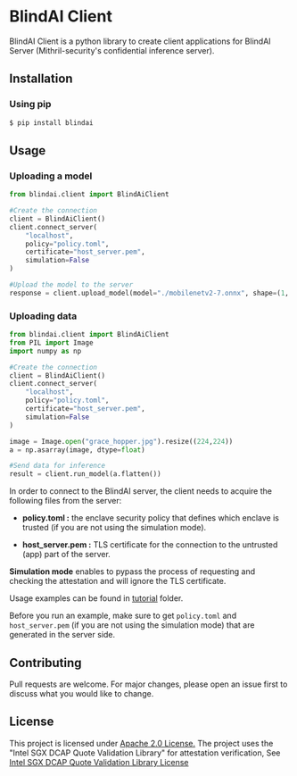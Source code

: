 # BlindAI Client

BlindAI Client is a python library to create client applications for BlindAI Server (Mithril-security's confidential inference server). 

## Installation

### Using pip
```bash
$ pip install blindai
```
## Usage

### Uploading a model

```python
from blindai.client import BlindAiClient

#Create the connection
client = BlindAiClient()
client.connect_server(
    "localhost",
    policy="policy.toml",
    certificate="host_server.pem",
    simulation=False
)

#Upload the model to the server
response = client.upload_model(model="./mobilenetv2-7.onnx", shape=(1, 3, 224, 224), datum=client.ModelDatumType.F32)
```
### Uploading data
```python
from blindai.client import BlindAiClient
from PIL import Image
import numpy as np

#Create the connection
client = BlindAiClient()
client.connect_server(
    "localhost",
    policy="policy.toml",
    certificate="host_server.pem",
    simulation=False
)

image = Image.open("grace_hopper.jpg").resize((224,224))
a = np.asarray(image, dtype=float)

#Send data for inference
result = client.run_model(a.flatten())
```

In order to connect to the BlindAI server, the client needs to acquire the following files from the server: 

- **policy.toml :** the enclave security policy that defines which enclave is trusted (if you are not using the simulation mode).

- **host_server.pem :** TLS certificate for the connection to the untrusted (app) part of the server.

**Simulation mode** enables to pypass the process of requesting and checking the attestation and will ignore the TLS certificate.

Usage examples can be found in [tutorial](./tutorial) folder.

Before you run an example, make sure to get `policy.toml` and `host_server.pem` (if you are not using the simulation mode) that are generated in the server side. 

## Contributing
Pull requests are welcome. For major changes, please open an issue first to discuss what you would like to change.

## License
This project is licensed under [Apache 2.0 License.](../LICENSE)
The project uses the "Intel SGX DCAP Quote Validation Library" for attestation verification, See [Intel SGX DCAP Quote Validation Library License](https://github.com/intel/SGXDataCenterAttestationPrimitives/blob/master/License.txt)
